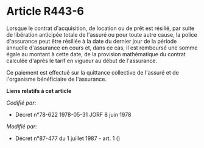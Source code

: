 # Article R443-6

Lorsque le contrat d'acquisition, de location ou de prêt est résilié, par suite de libération anticipée totale de l'assuré ou
pour toute autre cause, la police d'assurance peut être résiliée à la date du dernier jour de la période annuelle d'assurance
en cours et, dans ce cas, il est remboursé une somme égale au montant à cette date, de la provision mathématique du contrat
calculée d'après le tarif en vigueur au début de l'assurance.

Ce paiement est effectué sur la quittance collective de l'assuré et de l'organisme bénéficiaire de l'assurance.

**Liens relatifs à cet article**

_Codifié par_:

  - Décret n°78-622 1978-05-31 JORF 8 juin 1978

_Modifié par_:

  - Décret n°87-477 du 1 juillet 1987 - art. 1 ()

